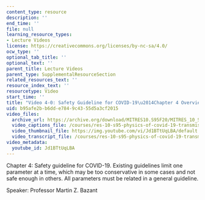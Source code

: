 ```yaml
---
content_type: resource
description: ''
end_time: ''
file: null
learning_resource_types:
- Lecture Videos
license: https://creativecommons.org/licenses/by-nc-sa/4.0/
ocw_type: ''
optional_tab_title: ''
optional_text: ''
parent_title: Lecture Videos
parent_type: SupplementalResourceSection
related_resources_text: ''
resource_index_text: ''
resourcetype: Video
start_time: ''
title: "Video 4-0: Safety Guideline for COVID-19\u2014Chapter 4 Overview"
uid: b95afe2b-b6dd-e784-9c43-55d5a3cf2015
video_files:
  archive_url: https://archive.org/download/MITRES10.S95F20/MITRES_10_S95F20_0400_300k.mp4
  video_captions_file: /courses/res-10-s95-physics-of-covid-19-transmission-fall-2020/29f87961a608529097fdffdeb53935d1_Jd1BTtUqLBA.vtt
  video_thumbnail_file: https://img.youtube.com/vi/Jd1BTtUqLBA/default.jpg
  video_transcript_file: /courses/res-10-s95-physics-of-covid-19-transmission-fall-2020/661af8d020723010f4000ee4db950fdf_Jd1BTtUqLBA.pdf
video_metadata:
  youtube_id: Jd1BTtUqLBA
---
```


Chapter 4: Safety guideline for COVID-19. Existing guidelines limit one parameter at a time, which may be too conservative in some cases and not safe enough in others. All parameters must be related in a general guideline.

Speaker: Professor Martin Z. Bazant

